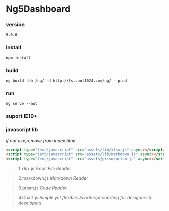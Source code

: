 # Ng5Dashboard

### version
`5.0.0`

### install
`npm install`

### build
`ng build -bh /ng/ -d http://ts.cool1024.com/ng/ --prod`

### run
`ng serve --aot`

### suport IE10+

### javascript lib
*if not use,remove from index.html*
```html
<script type="text/javascript" src="assets/lib/xlsx.js" async></script>
<script type="text/javascript" src="assets/lib/markdown.js" async></script>
<script type="text/javascript" src="assets/prism/prism.js" async></script>
```
>1.xlsx.js *Excel File Reader*

>2.markdown.js *Markdown Reader*

>3.prism.js *Code Reader*

>4.Chart.js *Simple yet flexible JavaScript charting for designers & developers*


